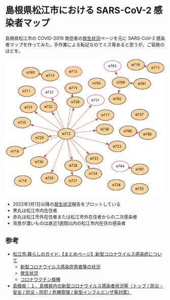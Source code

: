 # 島根県松江市における SARS-CoV-2 感染者マップ

島根県松江市の COVID-2019 発症者の[発生状況]ページを元に  SARS-CoV-2 感染者マップを作ってみた。手作業による転記なのでミス等あると思うが，ご容赦のほどを。

![](./infections.png)

- 2022年1月1日以降の[発生状況]報告をプロットしている
- 黒丸は松江市内在住者
- 赤丸は松江市外在住者または松江市外在住者からの二次感染者
- 背景が濃いものは直近1週間以内の松江市内在住の感染者

## 参考

- [松江市:暮らしのガイド:【まとめページ】新型コロナウイルス感染症について](http://www1.city.matsue.shimane.jp/kenkou/kenkoudukuri/kansensyo_yobou/coronavirus-disease/)
  - [新型コロナウイルス感染症患者等の状況](http://www1.city.matsue.shimane.jp/kenkou/kenkoudukuri/kansensyo_yobou/coronavirus-disease/koronajyoukyou.html)
  - [発生状況]
  - [コロナワクチン接種](http://www1.city.matsue.shimane.jp/kenkou/kenkoudukuri/kansensyo_yobou/coronavirus-disease/vaccine/)
- [島根県：１．島根県内の新型コロナウイルス感染者状況等（トップ / 防災・安全 / 防災・防犯 / 危機管理 / 新型インフルエンザ等対策）](https://www.pref.shimane.lg.jp/bousai_info/bousai/kikikanri/shingata_taisaku/new_coronavirus_portal001.html)

[発生状況]: http://www1.city.matsue.shimane.jp/kenkou/kenkoudukuri/kansensyo_yobou/coronavirus-disease/coronahasseijoukyou.html "松江市:暮らしのガイド:発生状況"
